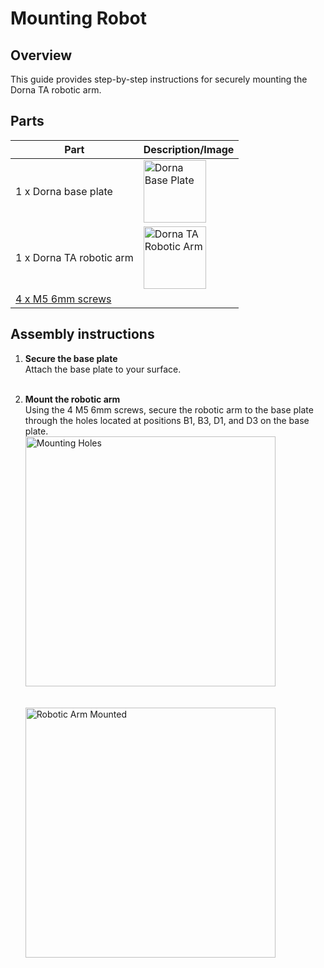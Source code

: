 # **Mounting Robot**

## **Overview**
This guide provides step-by-step instructions for securely mounting the Dorna TA robotic arm.

## **Parts**
| **Part** | **Description/Image** |
|---|---|
| 1 x Dorna base plate | <img src="https://i.imgur.com/emNnOZ8.jpeg" alt="Dorna Base Plate" width="100"/> |
| 1 x Dorna TA robotic arm | <img src="https://i.imgur.com/YvvzKSP.png" alt="Dorna TA Robotic Arm" width="100"/> |
| [4 x M5 6mm screws](https://www.mcmaster.com/90128A228/) |   |

## **Assembly instructions**

1. **Secure the base plate**  
   Attach the base plate to your surface.  
   <br/>

2. **Mount the robotic arm**  
   Using the 4 M5 6mm screws, secure the robotic arm to the base plate through the holes located at positions B1, B3, D1, and D3 on the base plate.  
   <img src="https://i.imgur.com/t8TeCLP.jpeg" alt="Mounting Holes" width="400"/>  
   <br/>  
   <img src="https://i.imgur.com/Rm0Asch.jpeg" alt="Robotic Arm Mounted" width="400"/>
